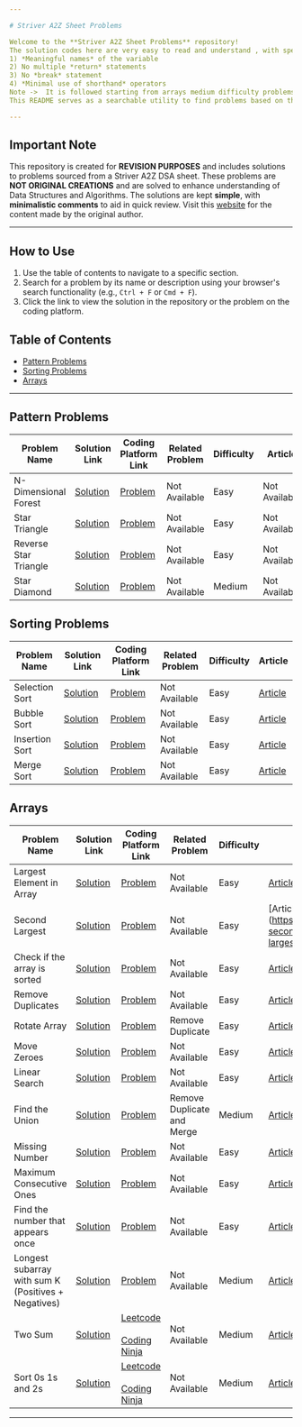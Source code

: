 ```yaml
---

# Striver A2Z Sheet Problems

Welcome to the **Striver A2Z Sheet Problems** repository! 
The solution codes here are very easy to read and understand , with special care taken to follow certain rules like ->
1) *Meaningful names* of the variable
2) No multiple *return* statements
3) No *break* statement
4) *Minimal use of shorthand* operators
Note ->  It is followed starting from arrays medium difficulty problems. It will be done for the other problems soon. 
This README serves as a searchable utility to find problems based on their names or problem statements.

---
```


## Important Note
This repository is created for **REVISION PURPOSES** and includes solutions to problems sourced from a Striver A2Z DSA sheet. These problems are **NOT ORIGINAL CREATIONS** and are solved to enhance understanding of Data Structures and Algorithms. The solutions are kept **simple**, with **minimalistic comments** to aid in quick review. Visit this [website](https://takeuforward.org/strivers-a2z-dsa-course/strivers-a2z-dsa-course-sheet-2) for the content made by the original author.

---

## How to Use
1. Use the table of contents to navigate to a specific section.
2. Search for a problem by its name or description using your browser's search functionality (e.g., `Ctrl + F` or `Cmd + F`).
3. Click the link to view the solution in the repository or the problem on the coding platform.

## Table of Contents
- [Pattern Problems](#pattern-problems)
- [Sorting Problems](#sorting-problems)
- [Arrays](#arrays)

---

## Pattern Problems

| Problem Name           | Solution Link                                                                 | Coding Platform Link                              | Related Problem | Difficulty | Article |
|------------------------|-------------------------------------------------------------------------------|--------------------------------------------------|-----------------|------------|---------|
| N-Dimensional Forest   | [Solution](./Star%20Patterns/NDimensionalForest.cpp)                          | [Problem](https://www.naukri.com/code360/problems/n-forest_6570177?utm_source=youtube&utm_medium=affiliate&utm_campaign=striver_patternproblems) | Not Available | Easy | Not Available |
| Star Triangle          | [Solution](https://github.com/Ccode104/DSA-Practice/blob/master/A2Z/Pattern%20based%20problems/Star%20Triangle.cpp) | [Problem](https://www.naukri.com/code360/problems/star-triangle_6573671?utm_source=youtube&utm_medium=affiliate&utm_campaign=striver_patternproblems&leftPanelTabValue=SUBMISSION) | Not Available | Easy | Not Available |
| Reverse Star Triangle  | [Solution](https://github.com/Ccode104/DSA-Practice/blob/master/A2Z/Pattern%20based%20problems/Reverse%20Star%20Triangle.cpp) | [Problem](https://www.naukri.com/code360/problems/reverse-star-triangle_6573685?utm_source=youtube&utm_medium=affiliate&utm_campaign=striver_patternproblems&leftPanelTabValue=SUBMISSION) | Not Available | Easy | Not Available |
| Star Diamond           | [Solution](https://github.com/Ccode104/DSA-Practice/blob/master/A2Z/Pattern%20based%20problems/Star%20Diamond.cpp) | [Problem](https://www.naukri.com/code360/problems/star-diamond_6573686?utm_source=youtube&utm_medium=affiliate&utm_campaign=striver_patternproblems) | Not Available | Medium | Not Available |

## Sorting Problems

| Problem Name           | Solution Link                                                                 | Coding Platform Link                              | Related Problem | Difficulty | Article |
|------------------------|-------------------------------------------------------------------------------|--------------------------------------------------|-----------------|------------|---------|
| Selection Sort         | [Solution](https://github.com/Ccode104/DSA-Practice/blob/master/A2Z/Learn%20Important%20Sorting%20Techniques/Sorting-I/Selection%20Sort.cpp) | [Problem](https://www.geeksforgeeks.org/problems/selection-sort/1?utm_source=youtube&utm_medium=collab_striver_ytdescription&utm_campaign=selection-sort) | Not Available | Easy | [Article](https://takeuforward.org/sorting/selection-sort-algorithm/) |
| Bubble Sort            | [Solution](https://github.com/Ccode104/DSA-Practice/blob/master/A2Z/Learn%20Important%20Sorting%20Techniques/Sorting-I/Bubble%20Sort.cpp) | [Problem](https://www.geeksforgeeks.org/problems/bubble-sort/1?utm_source=youtube&utm_medium=collab_striver_ytdescription&utm_campaign=bubble-sort) | Not Available | Easy | [Article](https://takeuforward.org/sorting/bubble-sort-algorithm/) |
| Insertion Sort         | [Solution](https://github.com/Ccode104/DSA-Practice/blob/master/A2Z/Learn%20Important%20Sorting%20Techniques/Sorting-I/Insertion%20Sort.cpp) | [Problem](https://www.geeksforgeeks.org/problems/insertion-sort/0?category%5B%5D=Algorithms&page=1&query=category%5B%5DAlgorithmspage1&utm_source=youtube&utm_medium=collab_striver_ytdescription&utm_campaign=insertion-sort) | Not Available | Easy | [Article](https://takeuforward.org/sorting/insertion-sort-algorithm/) |
| Merge Sort             | [Solution](https://github.com/Ccode104/DSA-Practice/blob/master/A2Z/Learn%20Important%20Sorting%20Techniques/Sorting-II/Merge%20Sort.cpp) | [Problem](https://www.geeksforgeeks.org/problems/merge-sort/1?utm_source=youtube&utm_medium=collab_striver_ytdescription&utm_campaign=merge-sort) | Not Available | Easy | [Article](https://takeuforward.org/sorting/merge-sort-algorithm/) |

## Arrays

| Problem Name                               | Solution Link                                                                 | Coding Platform Link                              | Related Problem | Difficulty | Article |
|--------------------------------------------|-------------------------------------------------------------------------------|--------------------------------------------------|-----------------|------------|---------|
| Largest Element in Array                   | [Solution](https://github.com/Ccode104/DSA-Practice/tree/master/A2Z/Solve%20Problems%20Based%20on%20Arrays/Easy) | [Problem](https://www.geeksforgeeks.org/problems/largest-element-in-array4009/0?utm_source=youtube&utm_medium=collab_striver_ytdescription&utm_campaign=largest-element-in-array) | Not Available | Easy | [Article](https://takeuforward.org/arrays/find-the-largest-element-in-an-array/) |
| Second Largest                             | [Solution](https://github.com/Ccode104/DSA-Practice/blob/master/A2Z/Solve%20Problems%20Based%20on%20Arrays/Easy/Second%20Largest.cpp) | [Problem](https://www.geeksforgeeks.org/problems/second-largest3735/1?utm_source=youtube&utm_medium=collab_striver_ytdescription&utm_campaign=second-largest) | Not Available | Easy | [Article](https://takeuforward.org/arrays/find-second-smallest-and-second-largest-element-in
| Check if the array is sorted               | [Solution](https://github.com/Ccode104/DSA-Practice/blob/master/A2Z/Solve%20Problems%20Based%20on%20Arrays/Easy/Check%20if%20the%20array%20is%20sorted.cpp) | [Problem](https://leetcode.com/problems/check-if-array-is-sorted-and-rotated/description/) | Not Available              | Easy       | [Article](https://takeuforward.org/arrays/check-if-the-array-is-sorted/)               |
| Remove Duplicates                          | [Solution](https://github.com/Ccode104/DSA-Practice/blob/master/A2Z/Solve%20Problems%20Based%20on%20Arrays/Easy/Remove%20Duplicates.cpp) | [Problem](https://leetcode.com/problems/remove-duplicates-from-sorted-array/)            | Not Available              | Easy       | [Article](https://takeuforward.org/arrays/remove-duplicates-in-place-from-sorted-array/) |
| Rotate Array                               | [Solution](https://github.com/Ccode104/DSA-Practice/blob/master/A2Z/Solve%20Problems%20Based%20on%20Arrays/Easy/Rotate%20Array.cpp) | [Problem](https://leetcode.com/problems/rotate-array/description/?source=submission-noac) | Remove Duplicate           | Easy       | [Article](https://takeuforward.org/arrays/rotate-array-k-times/)                       |
| Move Zeroes                                | [Solution](https://github.com/Ccode104/DSA-Practice/blob/master/A2Z/Solve%20Problems%20Based%20on%20Arrays/Easy/Move%20Zeroes.cpp) | [Problem](https://leetcode.com/problems/move-zeroes/)                                    | Not Available              | Easy       | [Article](https://takeuforward.org/arrays/move-all-zeroes-to-end-of-array/)            |
| Linear Search                              | [Solution](https://github.com/Ccode104/Striver-A2Z-Sheet/blob/main/Solve%20Problems%20Based%20on%20Arrays/Easy/Linear%20Search.cpp) | [Problem](https://www.geeksforgeeks.org/problems/who-will-win-1587115621/1?utm_source=youtube&utm_medium=collab_striver_ytdescription&utm_campaign=who-will-win) | Not Available              | Easy       | [Article](https://takeuforward.org/arrays/linear-search-in-an-array/)                 |
| Find the Union                             | [Solution](https://github.com/Ccode104/Striver-A2Z-Sheet/blob/main/Solve%20Problems%20Based%20on%20Arrays/Easy/Union%20of%20two%20arrays.cpp) | [Problem](https://www.geeksforgeeks.org/problems/union-of-two-sorted-arrays-1587115621/1?utm_source=youtube&utm_medium=collab_striver_ytdescription&utm_campaign=union-of-two-sorted-arrays) | Remove Duplicate and Merge | Medium     | [Article](https://takeuforward.org/arrays/find-union-of-two-sorted-arrays/)           |
| Missing Number                             | [Solution](https://github.com/Ccode104/Striver-A2Z-Sheet/blob/main/Solve%20Problems%20Based%20on%20Arrays/Easy/Missing%20Number.cpp) | [Problem](https://leetcode.com/problems/missing-number/)                                  | Not Available              | Easy       | [Article](https://takeuforward.org/arrays/find-the-missing-number-in-the-array/)      |
| Maximum Consecutive Ones                   | [Solution](https://github.com/Ccode104/Striver-A2Z-Sheet/blob/main/Solve%20Problems%20Based%20on%20Arrays/Easy/Maximum%20Consecutive%20Ones.cpp) | [Problem](https://leetcode.com/problems/max-consecutive-ones/)                           | Not Available              | Easy       | [Article](https://takeuforward.org/arrays/max-consecutive-ones-in-an-array/)          |
| Find the number that appears once          | [Solution](https://github.com/Ccode104/Striver-A2Z-Sheet/blob/main/Solve%20Problems%20Based%20on%20Arrays/Easy/Single%20Number.cpp) | [Problem](https://leetcode.com/problems/single-number/)                                  | Not Available              | Easy       | [Article](https://takeuforward.org/arrays/find-the-number-that-appears-once-using-xor/) |
| Longest subarray with sum K (Positives + Negatives) | [Solution](https://github.com/Ccode104/Striver-A2Z-Sheet/blob/main/Solve%20Problems%20Based%20on%20Arrays/Easy/Longest%20array%20with%20given%20sum%20-%20Integers.cpp) | [Problem](https://www.geeksforgeeks.org/problems/longest-sub-array-with-sum-k0809/1?utm_source=youtube&utm_medium=collab_striver_ytdescription&utm_campaign=longest-sub-array-with-sum-k) | Not Available              | Medium     | [Article](https://takeuforward.org/arrays/longest-subarray-with-sum-k-positive-and-negative/) |
| Two Sum                                   | [Solution](https://github.com/Ccode104/Striver-A2Z-Sheet/tree/main/Solve%20Problems%20Based%20on%20Arrays/Medium/Two%20Sum) | [Leetcode](https://leetcode.com/problems/two-sum/)<br><br>[Coding Ninja](https://www.naukri.com/code360/problems/reading_6845742?utm_source=youtube&utm_medium=affiliate&utm_campaign=striver_Arrayproblems&leftPanelTabValue=PROBLEM)                                        | Not Available              | Medium     | [Article](https://takeuforward.org/data-structure/two-sum-check-if-a-pair-with-given-sum-exists-in-array/) |
| Sort 0s 1s and 2s                                  | [Solution](https://github.com/Ccode104/Striver-A2Z-Sheet/tree/main/Solve%20Problems%20Based%20on%20Arrays/Medium/Sort%200s%201s%202s) | [Leetcode](https://leetcode.com/problems/sort-colors/)<br><br>[Coding Ninja](https://www.naukri.com/code360/problems/631055?topList=striver-sde-sheet-problems&utm_source=striver&utm_medium=website)                                        | Not Available              | Medium     | [Article](https://takeuforward.org/data-structure/sort-an-array-of-0s-1s-and-2s/) |

---

